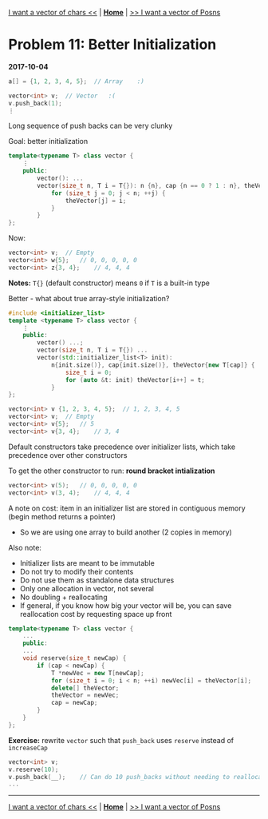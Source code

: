 [I want a vector of chars <<](./problem_10.md) | [**Home**](../README.md) | [>> I want a vector of Posns](./problem_12.md)

# Problem 11: Better Initialization
**2017-10-04**

```C++
a[] = {1, 2, 3, 4, 5};  // Array    :)

vector<int> v;  // Vector   :(
v.push_back(1);
⋮
```

Long sequence of push backs can be very clunky

Goal: better initialization

```C++
template<typename T> class vector {
    ⋮
    public:
        vector(): ...
        vector(size_t n, T i = T{}): n {n}, cap {n == 0 ? 1 : n}, theVector{new T[cap]} {
            for (size_t j = 0; j < n; ++j) {
                theVector[j] = i;
            }
        }
};
```

Now:

```C++
vector<int> v;  // Empty
vector<int> w{5};   // 0, 0, 0, 0, 0
vector<int> z{3, 4};    // 4, 4, 4
```

**Notes:** `T{}` (default constructor) means `0` if `T` is a built-in type

Better - what about true array-style initialization?

```C++
#include <initializer_list>
template <typename T> class vector {
    ⋮
    public:
        vector() ...;
        vector(size_t n, T i = T{}) ...
        vector(std::initializer_list<T> init): 
            n{init.size()}, cap{init.size()}, theVector{new T[cap]} {
                size_t i = 0;
                for (auto &t: init) theVector[i++] = t;
            }
};
```
```C++
vector<int> v {1, 2, 3, 4, 5};  // 1, 2, 3, 4, 5
vector<int> v;  // Empty
vector<int> v{5};   // 5
vector<int> v{3, 4};    // 3, 4
```

Default constructors take precedence over initializer lists, which take precedence over other constructors

To get the other constructor to run: **round bracket intialization**

```C++
vector<int> v(5);   // 0, 0, 0, 0, 0
vector<int> v(3, 4);    // 4, 4, 4
```

A note on cost: item in an initializer list are stored in contiguous memory (begin method returns a pointer)
- So we are using one array to build another (2 copies in memory)

Also note:
- Initializer lists are meant to be immutable
- Do not try to modify their contents
- Do not use them as standalone data structures
- Only one allocation in vector, not several
- No doubling + reallocating
- If general, if you know how big your vector will be, you can save reallocation cost by requesting space up front

```C++
template<typename T> class vector {
    ...
    public:
    ...
    void reserve(size_t newCap) {
        if (cap < newCap) {
            T *newVec = new T[newCap];
            for (size_t i = 0; i < n; ++i) newVec[i] = theVector[i];
            delete[] theVector;
            theVector = newVec;
            cap = newCap;
        }
    }
};
```

**Exercise:** rewrite `vector` such that `push_back` uses `reserve` instead of `increaseCap`

```C++
vector<int> v;
v.reserve(10);
v.push_back(__);    // Can do 10 push_backs without needing to reallocate
...
```

---
[I want a vector of chars <<](./problem_10.md) | [**Home**](../README.md) | [>> I want a vector of Posns](./problem_12.md)
